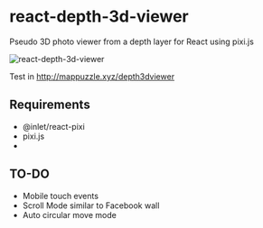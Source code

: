 # react-depth-3d-viewer

Pseudo 3D photo viewer from a depth layer for React using pixi.js

![react-depth-3d-viewer](http://mappuzzle.xyz/depth3dviewer/demoimage.jpg)

Test in http://mappuzzle.xyz/depth3dviewer

## Requirements 

* @inlet/react-pixi
* pixi.js
* 


## TO-DO

* Mobile touch events
* Scroll Mode similar to Facebook wall
* Auto circular move mode
  


